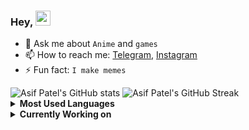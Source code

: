### Hey, <img src="https://github.com/rajput2107/rajput2107/blob/master/Assets/Developer.gif" width="24px">


- 💬 Ask me about `Anime` and `games`
- 📫 How to reach me: [Telegram](https://t.me/asif987patel), [Instagram](https://www.instagram.com/asif987patel/)
- ⚡ Fun fact: `I make memes`

<img src="https://yc-stats.vercel.app/api?username=mazimez&show_icons=true&count_private=true&border_radius=12&title_color=58a6ff&bg_color=161b22&show_owner=true&text_color=c9d1d9&icon_color=58a6ff&hide_border=true" alt="Asif Patel's GitHub stats" />

<img src="https://github-readme-streak-stats.herokuapp.com/?user=mazimez&hide_border=true&background=161b22&ring=27d545&fire=27d545&currStreakLabel=27d545&currStreakNum=f0f6fc&sideLabels=c9d1d9&dates=8b949e&sideNums=f0f6fc&stroke=30363d" alt="Asif Patel's GitHub Streak" />

<details>
 <summary><b>Most Used Languages</b></summary><br/>
 <img  src="https://github-readme-stats.vercel.app/api/top-langs/?username=mazimez&show_icons=true&count_private=true&border_radius=12&layout=compact&title_color=58a6ff&bg_color=161b22&show_owner=true&text_color=c9d1d9&icon_color=58a6ff&hide_border=true" />
</details>

<details>
 <summary><b>Currently Working on</b></summary><br/>
 <a href="https://github.com/mazimez/laravel-hands-on">
 <img src="https://github-readme-stats.vercel.app/api/pin/?username=mazimez&repo=laravel-hands-on&show_icons=true&count_private=false&border_radius=12&title_color=58a6ff&bg_color=161b22&text_color=c9d1d9&icon_color=58a6ff&hide_border=true" alt="Asif Patel is currently working on laravel-hands-on" />
  </a>
 <a href="https://github.com/mazimez/Mazime">
 <img src="https://github-readme-stats.vercel.app/api/pin/?username=mazimez&repo=Mazime&show_icons=true&count_private=true&border_radius=12&title_color=58a6ff&bg_color=161b22&text_color=c9d1d9&icon_color=58a6ff&hide_border=true" alt="Asif Patel is currently working on mazimez" />
 </a>
 <a href="https://github.com/mazimez/laravel-gigapay">
 <img src="https://github-readme-stats.vercel.app/api/pin/?username=mazimez&repo=laravel-gigapay&show_icons=true&count_private=false&border_radius=12&title_color=58a6ff&bg_color=161b22&text_color=c9d1d9&icon_color=58a6ff&hide_border=true" alt="Asif Patel is currently working on laravel-gigapay" />
 </a>
 <a href="https://github.com/mazimez/card-games-utils">
 <img src="https://github-readme-stats.vercel.app/api/pin/?username=mazimez&repo=card-games-utils&show_icons=true&count_private=false&border_radius=12&title_color=58a6ff&bg_color=161b22&text_color=c9d1d9&icon_color=58a6ff&hide_border=true" alt="Asif Patel is currently working on card-games-utils" />
 </a>
</details>

